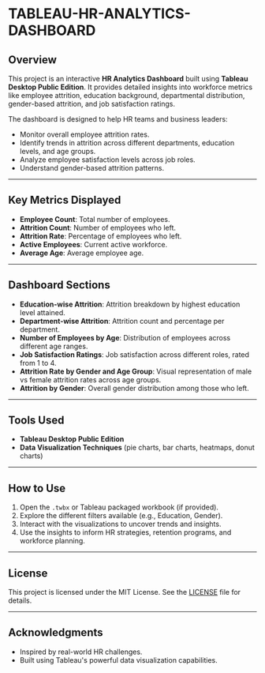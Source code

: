 # TABLEAU-HR-ANALYTICS-DASHBOARD

## Overview

This project is an interactive **HR Analytics Dashboard** built using **Tableau Desktop Public Edition**. It provides detailed insights into workforce metrics like employee attrition, education background, departmental distribution, gender-based attrition, and job satisfaction ratings.

The dashboard is designed to help HR teams and business leaders:

- Monitor overall employee attrition rates.
- Identify trends in attrition across different departments, education levels, and age groups.
- Analyze employee satisfaction levels across job roles.
- Understand gender-based attrition patterns.

---

## Key Metrics Displayed

- **Employee Count**: Total number of employees.
- **Attrition Count**: Number of employees who left.
- **Attrition Rate**: Percentage of employees who left.
- **Active Employees**: Current active workforce.
- **Average Age**: Average employee age.

---

## Dashboard Sections

- **Education-wise Attrition**: Attrition breakdown by highest education level attained.
- **Department-wise Attrition**: Attrition count and percentage per department.
- **Number of Employees by Age**: Distribution of employees across different age ranges.
- **Job Satisfaction Ratings**: Job satisfaction across different roles, rated from 1 to 4.
- **Attrition Rate by Gender and Age Group**: Visual representation of male vs female attrition rates across age groups.
- **Attrition by Gender**: Overall gender distribution among those who left.

---

## Tools Used

- **Tableau Desktop Public Edition**
- **Data Visualization Techniques** (pie charts, bar charts, heatmaps, donut charts)

---

## How to Use

1. Open the `.twbx` or Tableau packaged workbook (if provided).
2. Explore the different filters available (e.g., Education, Gender).
3. Interact with the visualizations to uncover trends and insights.
4. Use the insights to inform HR strategies, retention programs, and workforce planning.

---

## License

This project is licensed under the MIT License. See the [LICENSE](LICENSE) file for details.

---

## Acknowledgments

- Inspired by real-world HR challenges.
- Built using Tableau's powerful data visualization capabilities.
